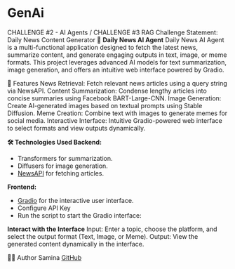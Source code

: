 # GenAi
CHALLENGE #2 -  AI Agents / CHALLENGE #3 RAG Challenge Statement: Daily News Content Generator
🌟 **Daily News AI Agent**
Daily News AI Agent is a multi-functional application designed to fetch the latest news, summarize content, and generate engaging outputs in text, image, or meme formats. This project leverages advanced AI models for text summarization, image generation, and offers an intuitive web interface powered by Gradio.

🚀 Features
News Retrieval: Fetch relevant news articles using a query string via NewsAPI.
Content Summarization: Condense lengthy articles into concise summaries using Facebook BART-Large-CNN.
Image Generation: Create AI-generated images based on textual prompts using Stable Diffusion.
Meme Creation: Combine text with images to generate memes for social media.
Interactive Interface: Intuitive Gradio-powered web interface to select formats and view outputs dynamically.

**🛠️ Technologies Used Backend:**

- Transformers for summarization.
- Diffusers for image generation.
- [NewsAPI](https://newsapi.org/) for fetching articles.

**Frontend:**

- [Gradio](https://gradio.app/) for the interactive user interface.
- Configure API Key
- Run the script to start the Gradio interface:

**Interact with the Interface**
Input: Enter a topic, choose the platform, and select the output format (Text, Image, or Meme).
Output: View the generated content dynamically in the interface.


🧑‍💻 Author
Samina
[GitHub](https://github.com/samina-if/GenAi)
